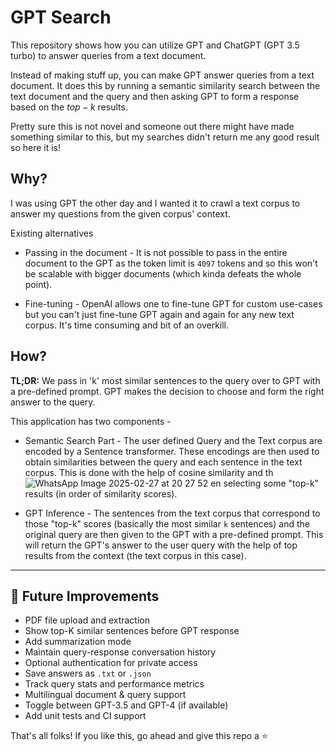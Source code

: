 # GPT Search

This repository shows how you can utilize GPT and ChatGPT (GPT 3.5 turbo) to answer queries from a text document.

Instead of making stuff up, you can make GPT answer queries from a text document. It does this by running a semantic similarity search between the text document and the query and then asking GPT to form a response based on the $top-k$ results.

Pretty sure this is not novel and someone out there might have made something similar to this, but my searches didn't return me any good result so here it is!

## Why?

I was using GPT the other day and I wanted it to crawl a text corpus to answer my questions from the given corpus' context.

Existing alternatives
- Passing in the document - It is not possible to pass in the entire document to the GPT as the token limit is `4097` tokens and so this won't be scalable with bigger documents (which kinda defeats the whole point).

- Fine-tuning - OpenAI allows one to fine-tune GPT for custom use-cases but you can't just fine-tune GPT again and again for any new text corpus. It's time consuming and bit of an overkill.

## How?

**TL;DR:** We pass in 'k' most similar sentences to the query over to GPT with a pre-defined prompt. GPT makes the decision to choose and form the right answer to the query. 

This application has two components - 
* Semantic Search Part - The user defined Query and the Text corpus are encoded by a Sentence transformer. These encodings are then used to obtain similarities between the query and each sentence in the text corpus. This is done with the help of cosine similarity and th![WhatsApp Image 2025-02-27 at 20 27 52](https://github.com/user-attachments/assets/0f789f64-7b17-4e6b-87ee-0e3c582e4200)
en selecting some "top-k" results (in order of similarity scores).
  
* GPT Inference - The sentences from the text corpus that correspond to those "top-k" scores (basically the most similar `k` sentences) and the original query are then given to the GPT with a pre-defined prompt. This will return the GPT's answer to the user query with the help of top results from the context (the text corpus in this case).

---

## 📌 Future Improvements

- PDF file upload and extraction
- Show top-K similar sentences before GPT response
- Add summarization mode
- Maintain query-response conversation history
- Optional authentication for private access
- Save answers as `.txt` or `.json`
- Track query stats and performance metrics
- Multilingual document & query support
- Toggle between GPT-3.5 and GPT-4 (if available)
- Add unit tests and CI support


That's all folks! If you like this, go ahead and give this repo a ⭐️


